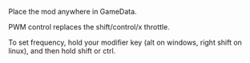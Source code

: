 Place the mod anywhere in GameData.

PWM control replaces the shift/control/x throttle.

To set frequency, hold your modifier key (alt on windows, right shift on linux), and then hold shift or ctrl.

